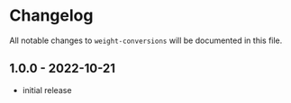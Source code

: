 # Changelog

All notable changes to `weight-conversions` will be documented in this file.

## 1.0.0 - 2022-10-21
- initial release
